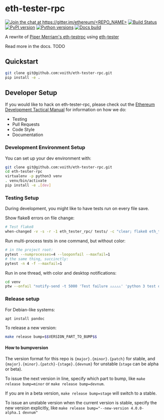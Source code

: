 # eth-tester-rpc

[![Join the chat at https://gitter.im/ethereum/<REPO_NAME>](https://badges.gitter.im/ethereum/<REPO_NAME>.svg)](https://gitter.im/ethereum/<REPO_NAME>?utm_source=badge&utm_medium=badge&utm_campaign=pr-badge&utm_content=badge)
[![Build Status](https://circleci.com/gh/ethereum/<REPO_NAME>.svg?style=shield)](https://circleci.com/gh/ethereum/<REPO_NAME>)
[![PyPI version](https://badge.fury.io/py/<PYPI_NAME>.svg)](https://badge.fury.io/py/<PYPI_NAME>)
[![Python versions](https://img.shields.io/pypi/pyversions/<PYPI_NAME>.svg)](https://pypi.python.org/pypi/<PYPI_NAME>)
[![Docs build](https://readthedocs.org/projects/<RTD_NAME>/badge/?version=latest)](http://<RTD_NAME>.readthedocs.io/en/latest/?badge=latest)
   

A rewrite of [Piper Merriam's eth-testrpc](https://github.com/pipermerriam/eth-testrpc/tree/master/testrpc) using [eth-tester](https://github.com/ethereum/eth-tester)

Read more in the docs. TODO

## Quickstart

```sh
git clone git@github.com:voith/eth-tester-rpc.git
pip install -e .
```

## Developer Setup

If you would like to hack on eth-tester-rpc, please check out the
[Ethereum Development Tactical Manual](https://github.com/pipermerriam/ethereum-dev-tactical-manual)
for information on how we do:

- Testing
- Pull Requests
- Code Style
- Documentation

### Development Environment Setup

You can set up your dev environment with:

```sh
git clone git@github.com:voith/eth-tester-rpc.git
cd eth-tester-rpc
virtualenv -p python3 venv
. venv/bin/activate
pip install -e .[dev]
```

### Testing Setup

During development, you might like to have tests run on every file save.

Show flake8 errors on file change:

```sh
# Test flake8
when-changed -v -s -r -1 eth_tester_rpc/ tests/ -c "clear; flake8 eth_tester_rpc tests && echo 'flake8 success' || echo 'error'"
```

Run multi-process tests in one command, but without color:

```sh
# in the project root:
pytest --numprocesses=4 --looponfail --maxfail=1
# the same thing, succinctly:
pytest -n 4 -f --maxfail=1
```

Run in one thread, with color and desktop notifications:

```sh
cd venv
ptw --onfail "notify-send -t 5000 'Test failure ⚠⚠⚠⚠⚠' 'python 3 test on eth_tester_rpc failed'" ../tests ../eth_tester_rpc
```

### Release setup

For Debian-like systems:
```
apt install pandoc
```

To release a new version:

```sh
make release bump=$$VERSION_PART_TO_BUMP$$
```

#### How to bumpversion

The version format for this repo is `{major}.{minor}.{patch}` for stable, and
`{major}.{minor}.{patch}-{stage}.{devnum}` for unstable (`stage` can be alpha or beta).

To issue the next version in line, specify which part to bump,
like `make release bump=minor` or `make release bump=devnum`.

If you are in a beta version, `make release bump=stage` will switch to a stable.

To issue an unstable version when the current version is stable, specify the
new version explicitly, like `make release bump="--new-version 4.0.0-alpha.1 devnum"`

